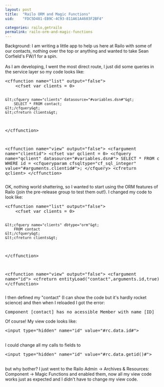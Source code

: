 ```yaml
---
layout: post
title:  "Railo ORM and Magic Functions"
uid:	"FDC5D481-EB9C-4C93-811A61A4603F2BF4"

categories: railo,getrailo
permalink: railo-orm-and-magic-functions
---
```

<p>Background: I am writing a little app to help us here at Railo with some of our contacts, nothing over the top or anything and wanted to take Sean Corfield's FW/1 for a spin. <br /><br />As I am developing, I went the most direct route, I just did some queries in the service layer so my code looks like:</p>
<pre>&lt;cffunction name="list" output="false"&gt;
	&lt;cfset var clients = 0&gt;
	
	&lt;cfquery name="clients" datasource="#variables.dsn#"&gt;
		SELECT * FROM contact;
	&lt;/cfquery&gt;
	&lt;cfreturn clients&gt;
&lt;/cffunction&gt;


&lt;cffunction name="view" output="false"&gt;
	&lt;cfargument name="clientid"&gt;
	&lt;cfset var qclient = 0&gt;
	&lt;cfquery name="qclient" datasource="#variables.dsn#"&gt;
		SELECT * FROM contact WHERE id = &lt;cfqueryparam cfsqltype="cf_sql_integer" value="#arguments.clientid#"&gt;;
	&lt;/cfquery&gt;
	&lt;cfreturn qclient&gt;
&lt;/cffunction&gt;
</pre>
<p>OK, nothing world shattering, so I wanted to start using the ORM features of Railo (join the pre-release group to test them out!). I changed my code to look like:</p>
<pre>&lt;cffunction name="list" output="false"&gt;
	&lt;cfset var clients = 0&gt;
	
	&lt;cfquery name="clients" dbtype="orm"&gt;
		FROM contact
	&lt;/cfquery&gt;
	&lt;cfreturn clients&gt;
&lt;/cffunction&gt;


&lt;cffunction name="view" output="false"&gt;
	&lt;cfargument name="id"&gt;
	&lt;cfreturn entityLoad("contact",arguments.id,true)&gt;
&lt;/cffunction&gt;
</pre>
<p>I then defined my "contact" (I can show the code but it's hardly rocket science) and then when I reloaded I got the error:</p>
<pre>Component [contact] has no acessible Member with name [ID]
</pre>
<p>
Of course! My view code looks like:</p>
<pre>&lt;input type="hidden" name="id" value="#rc.data.id#"&gt;
</pre>
<p>
<br />I could change all my calls to fields to</p>
<pre>&lt;input type="hidden" name="id" value="#rc.data.getid()#"&gt;
</pre>
<p>
<br />but why bother? I just went to the Railo Admin -&gt; Archives &amp; Resources: Component -&gt; Magic Functions and enabled them, now all my view code works just as expected and I didn't have to change my view code.</p>
<p> </p>
<p> </p>